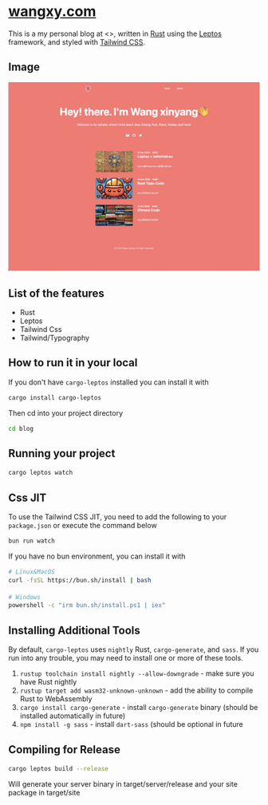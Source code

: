 # [wangxy.com]()

This is a my personal blog at <>, written in [Rust](https://www.rust-lang.org)
using the [Leptos](https://leptos.dev) framework, and styled with [Tailwind CSS](https://tailwindcss.com).

## Image

![top](https://github.com/wangxinyang/blog/blob/main/captures/top.jpg)

## List of the features

- Rust
- Leptos
- Tailwind Css
- Tailwind/Typography

## How to run it in your local

If you don't have `cargo-leptos` installed you can install it with

```bash
cargo install cargo-leptos
```

Then cd into your project directory

```bash
cd blog
```

## Running your project

```bash
cargo leptos watch
```

## Css JIT

To use the Tailwind CSS JIT, you need to add the following to your `package.json` or execute the command below

```bash
bun run watch
```

If you have no bun environment, you can install it with

```bash
# Linux&MacOS
curl -fsSL https://bun.sh/install | bash

# Windows
powershell -c "irm bun.sh/install.ps1 | iex"

```

## Installing Additional Tools

By default, `cargo-leptos` uses `nightly` Rust, `cargo-generate`, and `sass`. If you run into any trouble, you may need to install one or more of these tools.

1. `rustup toolchain install nightly --allow-downgrade` - make sure you have Rust nightly
2. `rustup target add wasm32-unknown-unknown` - add the ability to compile Rust to WebAssembly
3. `cargo install cargo-generate` - install `cargo-generate` binary (should be installed automatically in future)
4. `npm install -g sass` - install `dart-sass` (should be optional in future

## Compiling for Release

```bash
cargo leptos build --release
```

Will generate your server binary in target/server/release and your site package in target/site
